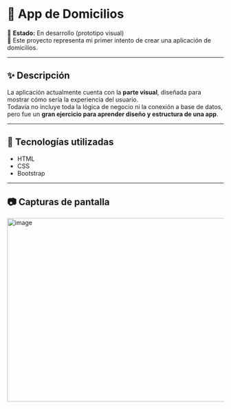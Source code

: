 # 🛵 App de Domicilios  

📌 **Estado:** En desarrollo (prototipo visual)  
🎨 Este proyecto representa mi primer intento de crear una aplicación de domicilios.  

---

## ✨ Descripción
La aplicación actualmente cuenta con la **parte visual**, diseñada para mostrar cómo sería la experiencia del usuario.  
Todavía no incluye toda la lógica de negocio ni la conexión a base de datos, pero fue un **gran ejercicio para aprender diseño y estructura de una app**.  

---

## 🚀 Tecnologías utilizadas
- HTML  
- CSS   
- Bootstrap  

---

## 📷 Capturas de pantalla
<img width="921" height="428" alt="image" src="https://github.com/user-attachments/assets/46a51135-0a5b-421c-95c1-41e8259efc6d" />



